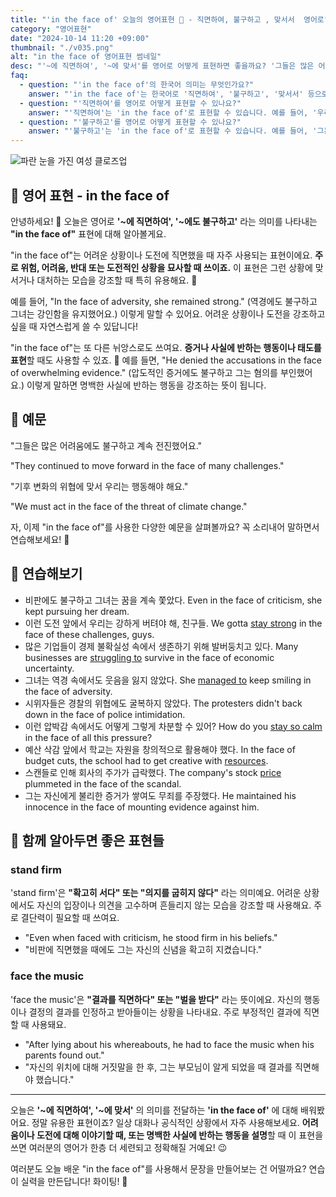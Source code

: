 ```yaml
---
title: "'in the face of' 오늘의 영어표현 💪 - 직면하여, 불구하고 , 맞서서  영어로"
category: "영어표현"
date: "2024-10-14 11:20 +09:00"
thumbnail: "./v035.png"
alt: "in the face of 영어표현 썸네일"
desc: "'~에 직면하여', '~에 맞서'를 영어로 어떻게 표현하면 좋을까요? '그들은 많은 어려움에 직면해서도 계속 전진했어요.', '기후 변화의 위협에 맞서 우리는 행동해야 해요.' 등을 영어로 표현하는 법을 배워봅시다. 다양한 예문을 통해서 연습하고 본인의 표현으로 만들어 보세요."
faq:
  - question: "'in the face of'의 한국어 의미는 무엇인가요?"
    answer: "'in the face of'는 한국어로 '직면하여', '불구하고', '맞서서' 등으로 번역될 수 있습니다. 주로 어려움이나 도전적인 상황을 언급할 때 사용됩니다."
  - question: "'직면하여'를 영어로 어떻게 표현할 수 있나요?"
    answer: "'직면하여'는 'in the face of'로 표현할 수 있습니다. 예를 들어, '우리는 어려움에 직면하여 결정을 내려야 합니다'는 'We must make a decision in the face of difficulties'로 말할 수 있습니다."
  - question: "'불구하고'를 영어로 어떻게 표현할 수 있나요?"
    answer: "'불구하고'는 'in the face of'로 표현할 수 있습니다. 예를 들어, '그는 비판에도 불구하고 침착함을 유지했다'는 'He remained calm in the face of criticism'으로 말할 수 있습니다."
---
```


![파란 눈을 가진 여성 클로즈업](./v035-1.jpg)

## 🌟 영어 표현 - in the face of

안녕하세요! 👋 오늘은 영어로 **'~에 직면하여', '~에도 불구하고'** 라는 의미를 나타내는 **"in the face of"** 표현에 대해 알아볼게요.

"in the face of"는 어려운 상황이나 도전에 직면했을 때 자주 사용되는 표현이에요. **주로 위험, 어려움, 반대 또는 도전적인 상황을 묘사할 때 쓰이죠.** 이 표현은 그런 상황에 맞서거나 대처하는 모습을 강조할 때 특히 유용해요. 💪

예를 들어, "In the face of adversity, she remained strong." (역경에도 불구하고 그녀는 강인함을 유지했어요.) 이렇게 말할 수 있어요. 어려운 상황이나 도전을 강조하고 싶을 때 자연스럽게 쓸 수 있답니다!

"in the face of"는 또 다른 뉘앙스로도 쓰여요. **증거나 사실에 반하는 행동이나 태도를 표현**할 때도 사용할 수 있죠. 🤔 예를 들면, "He denied the accusations in the face of overwhelming evidence." (압도적인 증거에도 불구하고 그는 혐의를 부인했어요.) 이렇게 말하면 명백한 사실에 반하는 행동을 강조하는 뜻이 됩니다.

## 📖 예문

"그들은 많은 어려움에도 불구하고 계속 전진했어요."

"They continued to move forward in the face of many challenges."

"기후 변화의 위협에 맞서 우리는 행동해야 해요."

"We must act in the face of the threat of climate change."

자, 이제 "in the face of"를 사용한 다양한 예문을 살펴볼까요? 꼭 소리내어 말하면서 연습해보세요! 🚀

## 💬 연습해보기

<ul data-interactive-list>
  <li data-interactive-item>
    <span data-toggler>비판에도 불구하고 그녀는 꿈을 계속 쫓았다.</span>
    <span data-answer>Even in the face of criticism, she kept pursuing her dream.</span>
  </li>
  <li data-interactive-item>
    <span data-toggler>이런 도전 앞에서 우리는 강하게 버텨야 해, 친구들.</span>
    <span data-answer>We gotta <a href="/blog/in-english/119.stay/">stay strong</a> in the face of these challenges, guys.</span>
  </li>
  <li data-interactive-item>
    <span data-toggler>많은 기업들이 경제 불확실성 속에서 생존하기 위해 발버둥치고 있다.</span>
    <span data-answer>Many businesses are <a href="/blog/잘-안돼-영어표현/">struggling to</a> survive in the face of economic uncertainty.</span>
  </li>
  <li data-interactive-item>
    <span data-toggler>그녀는 역경 속에서도 웃음을 잃지 않았다.</span>
    <span data-answer>She <a href="/blog/in-english/175.manage-to/">managed to</a> keep smiling in the face of adversity.</span>
  </li>
  <li data-interactive-item>
    <span data-toggler>시위자들은 경찰의 위협에도 굴복하지 않았다.</span>
    <span data-answer>The protesters didn't back down in the face of police intimidation.</span>
  </li>
  <li data-interactive-item>
    <span data-toggler>이런 압박감 속에서도 어떻게 그렇게 차분할 수 있어?</span>
    <span data-answer>How do you <a href="/blog/in-english/119.stay/">stay so calm</a> in the face of all this pressure?</span>
  </li>
  <li data-interactive-item>
    <span data-toggler>예산 삭감 앞에서 학교는 자원을 창의적으로 활용해야 했다.</span>
    <span data-answer>In the face of budget cuts, the school had to get creative with <a href="/blog/in-english/643.resource/">resources</a>.</span>
  </li>
  <li data-interactive-item>
    <span data-toggler>스캔들로 인해 회사의 주가가 급락했다.</span>
    <span data-answer>The company's stock <a href="/blog/in-english/640.price/">price</a> plummeted in the face of the scandal.</span>
  </li>
  <li data-interactive-item>
    <span data-toggler>그는 자신에게 불리한 증거가 쌓여도 무죄를 주장했다.</span>
    <span data-answer>He maintained his innocence in the face of mounting evidence against him.</span>
  </li>
</ul>

## 🤝 함께 알아두면 좋은 표현들

### stand firm

'stand firm'은 **"확고히 서다" 또는 "의지를 굽히지 않다"** 라는 의미예요. 어려운 상황에서도 자신의 입장이나 의견을 고수하며 흔들리지 않는 모습을 강조할 때 사용해요. 주로 결단력이 필요할 때 쓰여요.

- "Even when faced with criticism, he stood firm in his beliefs."
- "비판에 직면했을 때에도 그는 자신의 신념을 확고히 지켰습니다."

### face the music

'face the music'은 **"결과를 직면하다" 또는 "벌을 받다"** 라는 뜻이에요. 자신의 행동이나 결정의 결과를 인정하고 받아들이는 상황을 나타내요. 주로 부정적인 결과에 직면할 때 사용돼요.

- "After lying about his whereabouts, he had to face the music when his parents found out."
- "자신의 위치에 대해 거짓말을 한 후, 그는 부모님이 알게 되었을 때 결과를 직면해야 했습니다."

---

오늘은 **'~에 직면하여', '~에 맞서'** 의 의미를 전달하는 **'in the face of'** 에 대해 배워봤어요. 정말 유용한 표현이죠? 일상 대화나 공식적인 상황에서 자주 사용해보세요. **어려움이나 도전에 대해 이야기할 때, 또는 명백한 사실에 반하는 행동을 설명**할 때 이 표현을 쓰면 여러분의 영어가 한층 더 세련되고 정확해질 거예요! 😉

여러분도 오늘 배운 "in the face of"를 사용해서 문장을 만들어보는 건 어떨까요? 연습이 실력을 만든답니다! 화이팅! 💪
